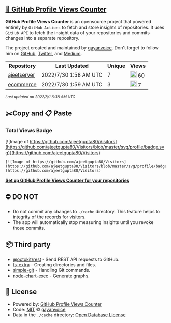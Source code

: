 ## [🚀 GitHub Profile Views Counter](https://github.com/gayanvoice/github-profile-views-counter)
**GitHub Profile Views Counter** is an opensource project that powered entirely by  `GitHub Actions` to fetch and store insights of repositories.
It uses `GitHub API` to fetch the insight data of your repositories and commits changes into a separate repository.

The project created and maintained by [gayanvoice](https://github.com/gayanvoice). Don't forget to follow him on [GitHub](https://github.com/gayanvoice), [Twitter](https://twitter.com/gayanvoice), and [Medium](https://gayanvoice.medium.com/).

<table>
	<tr>
		<th>
			Repository
		</th>
		<th>
			Last Updated
		</th>
		<th>
			Unique
		</th>
		<th>
			Views
		</th>
	</tr>
	<tr>
		<td>
			<a href="https://github.com/ajeetgupta80/Visitors/tree/master/readme/508338816/year.md">
				ajeetserver
			</a>
		</td>
		<td>
			2022/7/30 1:58 AM UTC
		</td>
		<td>
			7
		</td>
		<td>
			<img alt="Response time graph" src="https://github.com/ajeetgupta80/Visitors/raw/master/graph/508338816/small/year.png" height="20"> 60
		</td>
	</tr>
	<tr>
		<td>
			<a href="https://github.com/ajeetgupta80/Visitors/tree/master/readme/491635547/year.md">
				ecommerce
			</a>
		</td>
		<td>
			2022/7/30 1:59 AM UTC
		</td>
		<td>
			3
		</td>
		<td>
			<img alt="Response time graph" src="https://github.com/ajeetgupta80/Visitors/raw/master/graph/491635547/small/year.png" height="20"> 7
		</td>
	</tr>
</table>

<small><i>Last updated on 2022/8/1 6:38 AM UTC</i></small>

## ✂️Copy and 📋 Paste
### Total Views Badge
[![Image of https://github.com/ajeetgupta80/Visitors](https://github.com/ajeetgupta80/Visitors/blob/master/svg/profile/badge.svg)](https://github.com/ajeetgupta80/Visitors)

```readme
[![Image of https://github.com/ajeetgupta80/Visitors](https://github.com/ajeetgupta80/Visitors/blob/master/svg/profile/badge.svg)](https://github.com/ajeetgupta80/Visitors)
```
[**Set up GitHub Profile Views Counter for your repositories**](https://github.com/gayanvoice/github-profile-views-counter)
## ⛔ DO NOT
- Do not commit any changes to `./cache` directory. This feature helps to integrity of the records for visitors.
- The app will automatically stop measuring insights until you revoke those commits.
## 📦 Third party

- [@octokit/rest](https://www.npmjs.com/package/@octokit/rest) - Send REST API requests to GitHub.
- [fs-extra](https://www.npmjs.com/package/fs-extra) - Creating directories and files.
- [simple-git](https://www.npmjs.com/package/simple-git) - Handling Git commands.
- [node-chart-exec](https://www.npmjs.com/package/node-chart-exec) - Generate graphs.
## 📄 License
- Powered by: [GitHub Profile Views Counter](https://github.com/gayanvoice/github-profile-views-counter)
- Code: [MIT](./LICENSE) © [gayanvoice](https://github.com/gayanvoice)
- Data in the `./cache` directory: [Open Database License](https://opendatacommons.org/licenses/odbl/1-0/)